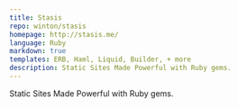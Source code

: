 ```yaml
---
title: Stasis
repo: winton/stasis
homepage: http://stasis.me/
language: Ruby
markdown: true
templates: ERB, Haml, Liquid, Builder, + more
description: Static Sites Made Powerful with Ruby gems.
---
```


Static Sites Made Powerful with Ruby gems.
